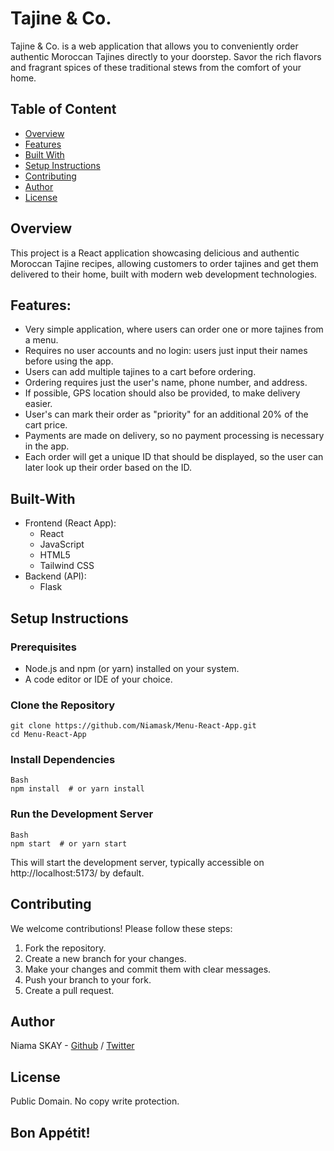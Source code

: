 # Tajine & Co.
Tajine & Co. is a web application that allows you to conveniently order authentic Moroccan Tajines directly to your doorstep. Savor the rich flavors and fragrant spices of these traditional stews from the comfort of your home.

## Table of Content
* [Overview](#Overview)
* [Features](#Features)
* [Built With](#Built-With)
* [Setup Instructions](#Setup-Instructions)
* [Contributing](#Contributing)
* [Author](#Author)
* [License](#License)

## Overview
This project is a React application showcasing delicious and authentic Moroccan Tajine recipes, allowing customers to order tajines and get them delivered to their home, built with modern web development technologies.

## Features:
-  Very simple application, where users can order one or more tajines from a menu.
-  Requires no user accounts and no login: users just input their names before using the app.
-  ﻿﻿Users can add multiple tajines to a cart before ordering.
-  ﻿﻿Ordering requires just the user's name, phone number, and address.
-  ﻿﻿If possible, GPS location should also be provided, to make delivery easier.
-  ﻿﻿User's can mark their order as "priority" for an additional 20% of the cart price.
-  Payments are made on delivery, so no payment processing is necessary in the app.
-  Each order will get a unique ID that should be displayed, so the user can later look up their order based on the ID.

## Built-With
* Frontend (React App):
    - React
    - JavaScript
    - HTML5
    - Tailwind CSS
* Backend (API):
    - Flask

## Setup Instructions

### Prerequisites

 * Node.js and npm (or yarn) installed on your system.
 * A code editor or IDE of your choice.

### Clone the Repository

    git clone https://github.com/Niamask/Menu-React-App.git
    cd Menu-React-App

### Install Dependencies

    Bash
    npm install  # or yarn install

### Run the Development Server

    Bash
    npm start  # or yarn start

This will start the development server, typically accessible on http://localhost:5173/ by default.

## Contributing
We welcome contributions! Please follow these steps:

  1. Fork the repository.
  2. Create a new branch for your changes.
  3. Make your changes and commit them with clear messages.
  4. Push your branch to your fork.
  5. Create a pull request.

## Author
Niama SKAY - [Github](https://github.com/Niamask) / [Twitter](https://twitter.com/NiamaSky)

## License
Public Domain. No copy write protection. 

## Bon Appétit!
